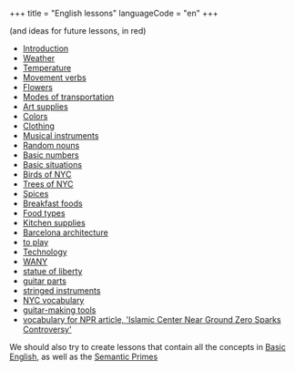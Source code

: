 +++
title = "English lessons"
languageCode = "en"
+++

(and ideas for future lessons, in red)

  - [Introduction](/en/Introduction)
  - [Weather](/en/Weather)
  - [Temperature](/en/Temperature)
  - [Movement verbs](/en/Movement_verbs)
  - [Flowers](/en/Flowers)
  - [Modes of transportation](/en/Modes_of_transportation)
  - [Art supplies](/en/Art_supplies)
  - [Colors](/en/Colors)
  - [Clothing](/en/Clothing)
  - [Musical instruments](/en/Musical_instruments)
  - [Random nouns](/en/Random_nouns)
  - [Basic numbers](/en/Basic_numbers)
  - [Basic situations](/en/Basic_situations)
  - [Birds of NYC](/en/Birds_of_NYC)
  - [Trees of NYC](/en/Trees_of_NYC)
  - [Spices](/en/Spices)
  - [Breakfast foods](/en/Breakfast_foods)
  - [Food types](/en/Food)
  - [Kitchen supplies](/en/Kitchen_supplies)
  - [Barcelona architecture](/en/Barcelona_architecture)
  - [to play](/en/to_play)
  - [Technology](/en/Technology)
  - [WANY](/en/WANY)
  - [statue of liberty](/en/statue_of_liberty)
  - [guitar parts](/en/guitar_parts)
  - [stringed instruments](/en/stringed_instruments)
  - [NYC vocabulary](/en/NYC_vocabulary)
  - [guitar-making tools](/en/guitar-making_tools)
  - [vocabulary for NPR article, 'Islamic Center Near Ground Zero Sparks
    Controversy'](/en/vocabulary_for_NPR_article%2C_%27Islamic_Center_Near_Ground_Zero_Sparks_Controversy%27)

We should also try to create lessons that contain all the concepts in
[Basic English](http://en.wikipedia.org/wiki/Basic_English), as well as
the [Semantic Primes](http://en.wikipedia.org/wiki/Semantic_primes)
